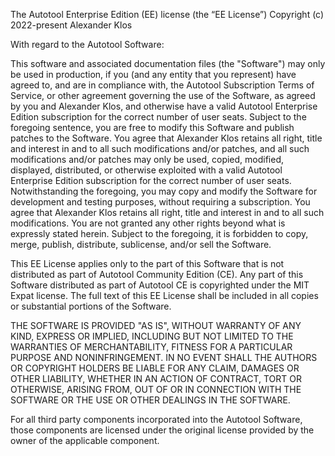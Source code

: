 The Autotool Enterprise Edition (EE) license (the “EE License”)
Copyright (c) 2022-present Alexander Klos

With regard to the Autotool Software:

This software and associated documentation files (the "Software") may only be
used in production, if you (and any entity that you represent) have agreed to,
and are in compliance with, the Autotool Subscription Terms of Service, or other
agreement governing the use of the Software, as agreed by you and Alexander Klos,
and otherwise have a valid Autotool Enterprise Edition subscription for the
correct number of user seats. Subject to the foregoing sentence, you are free to
modify this Software and publish patches to the Software. You agree that
Alexander Klos retains all right, title and interest in and
to all such modifications and/or patches, and all such modifications and/or
patches may only be used, copied, modified, displayed, distributed, or otherwise
exploited with a valid Autotool Enterprise Edition subscription for the correct
number of user seats. Notwithstanding the foregoing, you may copy and modify
the Software for development and testing purposes, without requiring a
subscription. You agree that Alexander Klos retains
all right, title and interest in and to all such modifications. You are not
granted any other rights beyond what is expressly stated herein. Subject to the
foregoing, it is forbidden to copy, merge, publish, distribute, sublicense,
and/or sell the Software.

This EE License applies only to the part of this Software that is not
distributed as part of Autotool Community Edition (CE). Any part of this Software
distributed as part of Autotool CE is copyrighted under the MIT Expat license. 
The full text of this EE License shall be included in all copies or substantial
portions of the Software.

THE SOFTWARE IS PROVIDED "AS IS", WITHOUT WARRANTY OF ANY KIND, EXPRESS OR
IMPLIED, INCLUDING BUT NOT LIMITED TO THE WARRANTIES OF MERCHANTABILITY,
FITNESS FOR A PARTICULAR PURPOSE AND NONINFRINGEMENT. IN NO EVENT SHALL THE
AUTHORS OR COPYRIGHT HOLDERS BE LIABLE FOR ANY CLAIM, DAMAGES OR OTHER
LIABILITY, WHETHER IN AN ACTION OF CONTRACT, TORT OR OTHERWISE, ARISING FROM,
OUT OF OR IN CONNECTION WITH THE SOFTWARE OR THE USE OR OTHER DEALINGS IN THE
SOFTWARE.

For all third party components incorporated into the Autotool Software, those
components are licensed under the original license provided by the owner of the
applicable component.